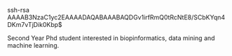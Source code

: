 ssh-rsa AAAAB3NzaC1yc2EAAAADAQABAAABAQDGv1irfRmQ0tRcNtE8/SCbKYqn4DKm7vTjDik0Kbp$

Second Year Phd student interested in biopinformatics, data mining and machine learning.  
